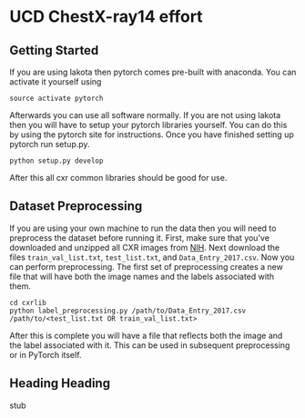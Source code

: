 # UCD ChestX-ray14 effort

## Getting Started
If you are using lakota then pytorch comes pre-built with anaconda. You can activate it yourself using

    source activate pytorch

Afterwards you can use all software normally. If you are not using lakota then you will have to setup your
pytorch libraries yourself. You can do this by using the pytorch site for instructions. Once you have finished
setting up pytorch run setup.py.

    python setup.py develop

After this all cxr common libraries should be good for use.

## Dataset Preprocessing
If you are using your own machine to run the data then you will need to preprocess the dataset before running it.
First, make sure that you've downloaded and unzipped all CXR images from [NIH](https://nihcc.app.box.com/v/ChestXray-NIHCC).
Next download the files `train_val_list.txt`, `test_list.txt`, and `Data_Entry_2017.csv`. Now you can perform preprocessing.
The first set of preprocessing creates a new file that will have both the image names and the labels associated with them.

    cd cxrlib
    python label_preprocessing.py /path/to/Data_Entry_2017.csv /path/to/<test_list.txt OR train_val_list.txt>

After this is complete you will have a file that reflects both the image and the label associated with it. This can be used
in subsequent preprocessing or in PyTorch itself.
## Heading Heading
stub
